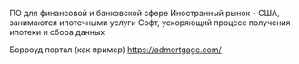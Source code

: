 ПО для финансовой и банковской сфере
Иностранный рынок - США, занимаются ипотечными услуги
Софт, ускоряющий процесс получения ипотеки и сбора данных

Борроуд портал (как пример) https://admortgage.com/